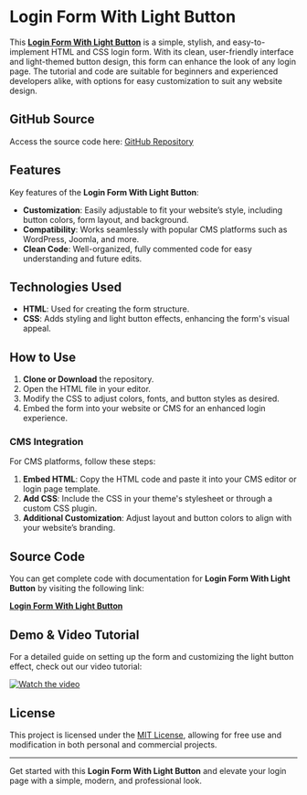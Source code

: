 # Login Form With Light Button

This **<a href="https://jvcodes.com/login-form-with-light-button/">Login Form With Light Button</a>** is a simple, stylish, and easy-to-implement HTML and CSS login form. With its clean, user-friendly interface and light-themed button design, this form can enhance the look of any login page. The tutorial and code are suitable for beginners and experienced developers alike, with options for easy customization to suit any website design.

## GitHub Source

Access the source code here: [GitHub Repository](#)

## Features

Key features of the **Login Form With Light Button**:

- **Customization**: Easily adjustable to fit your website’s style, including button colors, form layout, and background.
- **Compatibility**: Works seamlessly with popular CMS platforms such as WordPress, Joomla, and more.
- **Clean Code**: Well-organized, fully commented code for easy understanding and future edits.

## Technologies Used

- **HTML**: Used for creating the form structure.
- **CSS**: Adds styling and light button effects, enhancing the form's visual appeal.

## How to Use

1. **Clone or Download** the repository.
2. Open the HTML file in your editor.
3. Modify the CSS to adjust colors, fonts, and button styles as desired.
4. Embed the form into your website or CMS for an enhanced login experience.

### CMS Integration

For CMS platforms, follow these steps:

1. **Embed HTML**: Copy the HTML code and paste it into your CMS editor or login page template.
2. **Add CSS**: Include the CSS in your theme's stylesheet or through a custom CSS plugin.
3. **Additional Customization**: Adjust layout and button colors to align with your website’s branding.

## Source Code

You can get complete code with documentation for **Login Form With Light Button** by visiting the following link:

**<a href="https://jvcodes.com/login-form-with-light-button/">Login Form With Light Button</a>**

## Demo & Video Tutorial

For a detailed guide on setting up the form and customizing the light button effect, check out our video tutorial:

[![Watch the video](https://img.youtube.com/vi/UIsNPUwQGJs/0.jpg)](https://www.youtube.com/watch?v=UIsNPUwQGJs)

## License

This project is licensed under the [MIT License](LICENSE), allowing for free use and modification in both personal and commercial projects.

---

Get started with this **Login Form With Light Button** and elevate your login page with a simple, modern, and professional look.
